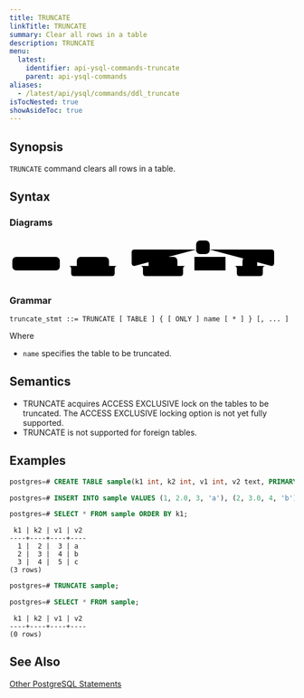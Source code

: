 ```yaml
---
title: TRUNCATE
linkTitle: TRUNCATE
summary: Clear all rows in a table
description: TRUNCATE
menu:
  latest:
    identifier: api-ysql-commands-truncate
    parent: api-ysql-commands
aliases:
  - /latest/api/ysql/commands/ddl_truncate
isTocNested: true
showAsideToc: true
---
```


## Synopsis

`TRUNCATE` command clears all rows in a table.

## Syntax

### Diagrams

<svg class="rrdiagram" version="1.1" xmlns:xlink="http://www.w3.org/1999/xlink" xmlns="http://www.w3.org/2000/svg" width="483" height="78" viewbox="0 0 483 78"><path class="connector" d="M0 50h5m84 0h30m57 0h20m-92 0q5 0 5 5v8q0 5 5 5h67q5 0 5-5v-8q0-5 5-5m5 0h30m-5 0q-5 0-5-5v-19q0-5 5-5h109m24 0h109q5 0 5 5v19q0 5-5 5m-237 0h20m51 0h20m-86 0q5 0 5 5v8q0 5 5 5h61q5 0 5-5v-8q0-5 5-5m5 0h10m55 0h30m26 0h20m-61 0q5 0 5 5v8q0 5 5 5h36q5 0 5-5v-8q0-5 5-5m5 0h25"/><rect class="literal" x="5" y="34" width="84" height="24" rx="7"/><text class="text" x="15" y="50">TRUNCATE</text><rect class="literal" x="119" y="34" width="57" height="24" rx="7"/><text class="text" x="129" y="50">TABLE</text><rect class="literal" x="330" y="5" width="24" height="24" rx="7"/><text class="text" x="340" y="21">,</text><rect class="literal" x="246" y="34" width="51" height="24" rx="7"/><text class="text" x="256" y="50">ONLY</text><a xlink:href="../grammar_diagrams#name"><rect class="rule" x="327" y="34" width="55" height="24"/><text class="text" x="337" y="50">name</text></a><rect class="literal" x="412" y="34" width="26" height="24" rx="7"/><text class="text" x="422" y="50">*</text></svg>

### Grammar
```
truncate_stmt ::= TRUNCATE [ TABLE ] { [ ONLY ] name [ * ] } [, ... ]
```

Where

- `name` specifies the table to be truncated.

## Semantics

- TRUNCATE acquires ACCESS EXCLUSIVE lock on the tables to be truncated. The ACCESS EXCLUSIVE locking option is not yet fully supported.
- TRUNCATE is not supported for foreign tables.

## Examples
```sql
postgres=# CREATE TABLE sample(k1 int, k2 int, v1 int, v2 text, PRIMARY KEY (k1, k2));
```

```sql
postgres=# INSERT INTO sample VALUES (1, 2.0, 3, 'a'), (2, 3.0, 4, 'b'), (3, 4.0, 5, 'c');
```

```sql
postgres=# SELECT * FROM sample ORDER BY k1;
```

```
 k1 | k2 | v1 | v2
----+----+----+----
  1 |  2 |  3 | a
  2 |  3 |  4 | b
  3 |  4 |  5 | c
(3 rows)
```

```sql
postgres=# TRUNCATE sample;
```

```sql
postgres=# SELECT * FROM sample;
```

```
 k1 | k2 | v1 | v2
----+----+----+----
(0 rows)
```

## See Also
[Other PostgreSQL Statements](..)
